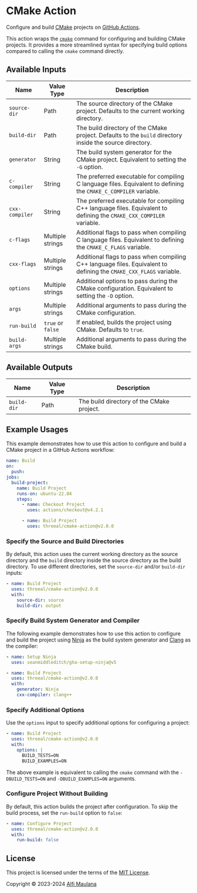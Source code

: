 # CMake Action

Configure and build [CMake](https://cmake.org/) projects on [GitHub Actions](https://github.com/features/actions).

This action wraps the [`cmake`](https://cmake.org/cmake/help/latest/manual/cmake.1.html) command for configuring and building CMake projects. It provides a more streamlined syntax for specifying build options compared to calling the `cmake` command directly.

## Available Inputs

| Name | Value Type | Description |
| --- | --- | --- |
| `source-dir` | Path | The source directory of the CMake project. Defaults to the current working directory. |
| `build-dir` | Path | The build directory of the CMake project. Defaults to the `build` directory inside the source directory. |
| `generator` | String | The build system generator for the CMake project. Equivalent to setting the `-G` option. |
| `c-compiler` | String | The preferred executable for compiling C language files. Equivalent to defining the `CMAKE_C_COMPILER` variable. |
| `cxx-compiler` | String | The preferred executable for compiling C++ language files. Equivalent to defining the `CMAKE_CXX_COMPILER` variable. |
| `c-flags` | Multiple strings | Additional flags to pass when compiling C language files. Equivalent to defining the `CMAKE_C_FLAGS` variable. |
| `cxx-flags` | Multiple strings | Additional flags to pass when compiling C++ language files. Equivalent to defining the `CMAKE_CXX_FLAGS` variable. |
| `options` | Multiple strings | Additional options to pass during the CMake configuration. Equivalent to setting the `-D` option. |
| `args` | Multiple strings | Additional arguments to pass during the CMake configuration. |
| `run-build` | `true` or `false` | If enabled, builds the project using CMake. Defaults to `true`. |
| `build-args` | Multiple strings | Additional arguments to pass during the CMake build. |

## Available Outputs

| Name | Value Type | Description |
| --- | --- | --- |
| `build-dir` | Path | The build directory of the CMake project. |

## Example Usages

This example demonstrates how to use this action to configure and build a CMake project in a GitHub Actions workflow:

```yaml
name: Build
on:
  push:
jobs:
  build-project:
    name: Build Project
    runs-on: ubuntu-22.04
    steps:
      - name: Checkout Project
        uses: actions/checkout@v4.2.1

      - name: Build Project
        uses: threeal/cmake-action@v2.0.0
```

### Specify the Source and Build Directories

By default, this action uses the current working directory as the source directory and the `build` directory inside the source directory as the build directory. To use different directories, set the `source-dir` and/or `build-dir` inputs:

```yaml
- name: Build Project
  uses: threeal/cmake-action@v2.0.0
  with:
    source-dir: source
    build-dir: output
```

### Specify Build System Generator and Compiler

The following example demonstrates how to use this action to configure and build the project using [Ninja](https://ninja-build.org/) as the build system generator and [Clang](https://clang.llvm.org/) as the compiler:

```yaml
- name: Setup Ninja
  uses: seanmiddleditch/gha-setup-ninja@v5

- name: Build Project
  uses: threeal/cmake-action@v2.0.0
  with:
    generator: Ninja
    cxx-compiler: clang++
```

### Specify Additional Options

Use the `options` input to specify additional options for configuring a project:

```yaml
- name: Build Project
  uses: threeal/cmake-action@v2.0.0
  with:
    options: |
      BUILD_TESTS=ON
      BUILD_EXAMPLES=ON
```

The above example is equivalent to calling the `cmake` command with the `-DBUILD_TESTS=ON` and `-DBUILD_EXAMPLES=ON` arguments.

### Configure Project Without Building

By default, this action builds the project after configuration. To skip the build process, set the `run-build` option to `false`:

```yaml
- name: Configure Project
  uses: threeal/cmake-action@v2.0.0
  with:
    run-build: false
```

## License

This project is licensed under the terms of the [MIT License](./LICENSE).

Copyright © 2023-2024 [Alfi Maulana](https://github.com/threeal/)
